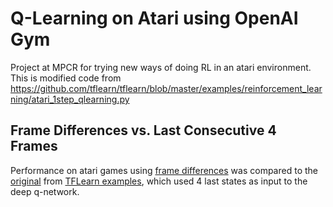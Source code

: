 # Q-Learning on Atari using OpenAI Gym
Project at MPCR for trying new ways of doing RL in an atari environment. This is modified code from https://github.com/tflearn/tflearn/blob/master/examples/reinforcement_learning/atari_1step_qlearning.py


## Frame Differences vs. Last Consecutive 4 Frames

Performance on atari games using [frame differences][framediffcode] was compared to the [original][originalcode] from [TFLearn examples][examples], which used 4 last states as input to the deep q-network.








[framediffcode]: https://github.com/rodrigo-castellon/atari-qlearning/blob/running/framediff/atari_framediff.py
[originalcode]: https://github.com/tflearn/tflearn/blob/master/examples/reinforcement_learning/atari_1step_qlearning.py
[examples]: https://github.com/tflearn/tflearn/tree/master/examples
